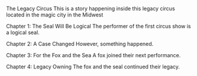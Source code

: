 The Legacy Circus
This is a story happening inside this legacy circus located in the magic city in the Midwest

Chapter 1: The Seal Will Be Logical
The performer of the first circus show is a logical seal. 

Chapter 2: A Case Changed
However, something happened. 

Chapter 3: For the Fox and the Sea
A fox joined their next performance.

Chapter 4: Legacy Owning
The fox and the seal continued their legacy. 